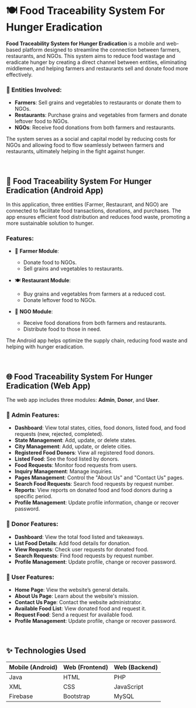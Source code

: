 # 🍽️ Food Traceability System For Hunger Eradication

**Food Traceability System for Hunger Eradication** is a mobile and web-based platform designed to streamline the connection between farmers, restaurants, and NGOs. This system aims to reduce food wastage and eradicate hunger by creating a direct channel between entities, eliminating middlemen, and helping farmers and restaurants sell and donate food more effectively.

### 🚜 Entities Involved:

- **Farmers**: Sell grains and vegetables to restaurants or donate them to NGOs.
- **Restaurants**: Purchase grains and vegetables from farmers and donate leftover food to NGOs.
- **NGOs**: Receive food donations from both farmers and restaurants.

The system serves as a social and capital model by reducing costs for NGOs and allowing food to flow seamlessly between farmers and restaurants, ultimately helping in the fight against hunger.

<br>

## 📱 Food Traceability System For Hunger Eradication (Android App)

In this application, three entities (Farmer, Restaurant, and NGO) are connected to facilitate food transactions, donations, and purchases. The app ensures efficient food distribution and reduces food waste, promoting a more sustainable solution to hunger.

### Features:
- 🌾 **Farmer Module**:
  - Donate food to NGOs.
  - Sell grains and vegetables to restaurants.

- 🍽️ **Restaurant Module**:
  - Buy grains and vegetables from farmers at a reduced cost.
  - Donate leftover food to NGOs.

- 🏥 **NGO Module**:
  - Receive food donations from both farmers and restaurants.
  - Distribute food to those in need.

The Android app helps optimize the supply chain, reducing food waste and helping with hunger eradication.

<br>

## 🌐 Food Traceability System For Hunger Eradication (Web App)

The web app includes three modules: **Admin**, **Donor**, and **User**.

### 🔧 Admin Features:
- **Dashboard**: View total states, cities, food donors, listed food, and food requests (new, rejected, completed).
- **State Management**: Add, update, or delete states.
- **City Management**: Add, update, or delete cities.
- **Registered Food Donors**: View all registered food donors.
- **Listed Food**: See the food listed by donors.
- **Food Requests**: Monitor food requests from users.
- **Inquiry Management**: Manage inquiries.
- **Pages Management**: Control the "About Us" and "Contact Us" pages.
- **Search Food Requests**: Search food requests by request number.
- **Reports**: View reports on donated food and food donors during a specific period.
- **Profile Management**: Update profile information, change or recover password.

### 🍴 Donor Features:
- **Dashboard**: View the total food listed and takeaways.
- **List Food Details**: Add food details for donation.
- **View Requests**: Check user requests for donated food.
- **Search Requests**: Find food requests by request number.
- **Profile Management**: Update profile, change or recover password.

### 👤 User Features:
- **Home Page**: View the website’s general details.
- **About Us Page**: Learn about the website's mission.
- **Contact Us Page**: Contact the website administrator.
- **Available Food List**: View donated food and request it.
- **Request Food**: Send a request for available food.
- **Profile Management**: Update profile, change or recover password.

<br>

## ✨ Technologies Used

| Mobile (Android) | Web (Frontend)   | Web (Backend)  |
| ---------------- | ---------------- | -------------- |
| Java             | HTML             | PHP            |
| XML              | CSS              | JavaScript     |
| Firebase         | Bootstrap        | MySQL          |

<br>
